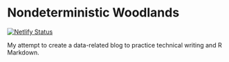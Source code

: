 # Nondeterministic Woodlands

[![Netlify Status](https://api.netlify.com/api/v1/badges/3447af41-9333-48f7-b387-d5d588959e0a/deploy-status)](https://pedantic-yalow-e71f1a.netlify.app)

My attempt to create a data-related blog to practice technical writing and R Markdown.
